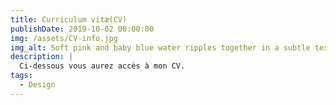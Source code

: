 ```yaml
---
title: Curriculum vitæ(CV)
publishDate: 2019-10-02 00:00:00
img: /assets/CV-info.jpg
img_alt: Soft pink and baby blue water ripples together in a subtle texture.
description: |
  Ci-dessous vous aurez accès à mon CV.
tags:
  - Design
---
```

